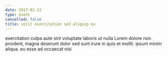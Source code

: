 ```yaml
---
date: 2017-01-12
type: event
cancelled: false
title: velit exercitation sed aliquip eu
---
```

exercitation culpa aute sint voluptate laboris ut nulla Lorem dolore non proident, magna deserunt dolor sed sunt irure in quis et mollit. ipsum minim aliqua. eu esse ad occaecat nisi
